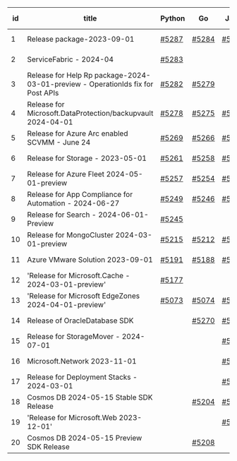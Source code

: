 | id | title | Python | Go | Java | Js | created date | target date | status |
| ------ | ------ | ------ | ------ | ------ | ------ | ------ | ------ | :-----: |
| 1 | Release package-2023-09-01  | [#5287](https://github.com/Azure/sdk-release-request/issues/5287)  | [#5284](https://github.com/Azure/sdk-release-request/issues/5284)  | [#5285](https://github.com/Azure/sdk-release-request/issues/5285)  | [#5286](https://github.com/Azure/sdk-release-request/issues/5286)  | 06-21 | 07-25 |  |
| 2 | ServiceFabric - 2024-04  | [#5283](https://github.com/Azure/sdk-release-request/issues/5283)  |  |  |  | 06-20 | 07-26 |  |
| 3 | Release for Help Rp package-2024-03-01-preview - OperationIds fix for Post APIs  | [#5282](https://github.com/Azure/sdk-release-request/issues/5282)  | [#5279](https://github.com/Azure/sdk-release-request/issues/5279)  |  | [#5281](https://github.com/Azure/sdk-release-request/issues/5281)  | 06-18 | 06-28 |  |
| 4 | Release for Microsoft.DataProtection/backupvault 2024-04-01  | [#5278](https://github.com/Azure/sdk-release-request/issues/5278)  | [#5275](https://github.com/Azure/sdk-release-request/issues/5275)  | [#5276](https://github.com/Azure/sdk-release-request/issues/5276)  | [#5277](https://github.com/Azure/sdk-release-request/issues/5277)  | 06-14 | 07-26 |  |
| 5 | Release for Azure Arc enabled SCVMM - June 24  | [#5269](https://github.com/Azure/sdk-release-request/issues/5269)  | [#5266](https://github.com/Azure/sdk-release-request/issues/5266)  | [#5267](https://github.com/Azure/sdk-release-request/issues/5267)  | [#5268](https://github.com/Azure/sdk-release-request/issues/5268)  | 06-11 | 06-24 |  |
| 6 | Release for Storage - 2023-05-01  | [#5261](https://github.com/Azure/sdk-release-request/issues/5261)  | [#5258](https://github.com/Azure/sdk-release-request/issues/5258)  | [#5259](https://github.com/Azure/sdk-release-request/issues/5259)  | [#5260](https://github.com/Azure/sdk-release-request/issues/5260)  | 06-06 | 06-21 | Hold on by JS/ |
| 7 | Release for Azure Fleet 2024-05-01-preview  | [#5257](https://github.com/Azure/sdk-release-request/issues/5257)  | [#5254](https://github.com/Azure/sdk-release-request/issues/5254)  | [#5255](https://github.com/Azure/sdk-release-request/issues/5255)  | [#5256](https://github.com/Azure/sdk-release-request/issues/5256)  | 06-05 | 06-21 | Hold on by JS/Python/ |
| 8 | Release for App Compliance for Automation - 2024-06-27  | [#5249](https://github.com/Azure/sdk-release-request/issues/5249)  | [#5246](https://github.com/Azure/sdk-release-request/issues/5246)  | [#5247](https://github.com/Azure/sdk-release-request/issues/5247)  | [#5248](https://github.com/Azure/sdk-release-request/issues/5248)  | 06-05 | 06-27 | Hold on by JS/Java/Go/Python/ |
| 9 | Release for Search - 2024-06-01-Preview  | [#5245](https://github.com/Azure/sdk-release-request/issues/5245)  |  |  | [#5244](https://github.com/Azure/sdk-release-request/issues/5244)  | 06-04 | 06-21 | Hold on by JS/Python/ |
| 10 | Release for MongoCluster 2024-03-01-preview  | [#5215](https://github.com/Azure/sdk-release-request/issues/5215)  | [#5212](https://github.com/Azure/sdk-release-request/issues/5212)  | [#5213](https://github.com/Azure/sdk-release-request/issues/5213)  | [#5214](https://github.com/Azure/sdk-release-request/issues/5214)  | 05-21 | 06-21 | Hold on by JS/Java/Go/Python/ |
| 11 | Azure VMware Solution 2023-09-01  | [#5191](https://github.com/Azure/sdk-release-request/issues/5191)  | [#5188](https://github.com/Azure/sdk-release-request/issues/5188)  | [#5189](https://github.com/Azure/sdk-release-request/issues/5189)  | [#5190](https://github.com/Azure/sdk-release-request/issues/5190)  | 05-08 | 06-21 | Hold on by Java/ |
| 12 | 'Release for Microsoft.Cache - 2024-03-01-preview'  | [#5177](https://github.com/Azure/sdk-release-request/issues/5177)  |  |  | [#5176](https://github.com/Azure/sdk-release-request/issues/5176)  | 04-30 | 05-24 | Hold on by JS/Python/ |
| 13 | 'Release for Microsoft EdgeZones 2024-04-01-preview'  | [#5073](https://github.com/Azure/sdk-release-request/issues/5073)  | [#5074](https://github.com/Azure/sdk-release-request/issues/5074)  | [#5071](https://github.com/Azure/sdk-release-request/issues/5071)  | [#5072](https://github.com/Azure/sdk-release-request/issues/5072)  | 03-22 | 06-26 | Hold on by JS/Java/Go/Python/ |
| 14 | Release of OracleDatabase SDK  |  | [#5270](https://github.com/Azure/sdk-release-request/issues/5270)  | [#5271](https://github.com/Azure/sdk-release-request/issues/5271)  | [#5272](https://github.com/Azure/sdk-release-request/issues/5272)  | 06-11 | 06-28 |  |
| 15 | Release for StorageMover - 2024-07-01  |  |  | [#5263](https://github.com/Azure/sdk-release-request/issues/5263)  | [#5264](https://github.com/Azure/sdk-release-request/issues/5264)  | 06-11 | 06-21 | Hold on by Java/ |
| 16 | Microsoft.Network 2023-11-01  |  |  | [#5220](https://github.com/Azure/sdk-release-request/issues/5220)  |  | 05-22 | 06-21 |  |
| 17 | Release for Deployment Stacks - 2024-03-01  |  |  | [#5217](https://github.com/Azure/sdk-release-request/issues/5217)  | [#5218](https://github.com/Azure/sdk-release-request/issues/5218)  | 05-21 | 06-21 |  |
| 18 | Cosmos DB 2024-05-15 Stable SDK Release  |  | [#5204](https://github.com/Azure/sdk-release-request/issues/5204)  | [#5205](https://github.com/Azure/sdk-release-request/issues/5205)  | [#5206](https://github.com/Azure/sdk-release-request/issues/5206)  | 05-15 | 06-21 | Hold on by JS/ |
| 19 | 'Release for Microsoft.Web 2023-12-01'  |  |  | [#5178](https://github.com/Azure/sdk-release-request/issues/5178)  |  | 05-02 | fail to get. |  |
| 20 | Cosmos DB 2024-05-15 Preview SDK Release  |  | [#5208](https://github.com/Azure/sdk-release-request/issues/5208)  |  |  | 05-15 | 06-21 |  |
